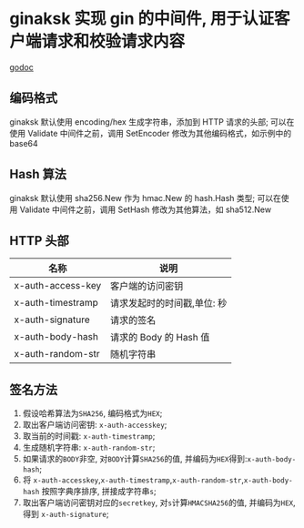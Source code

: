 # ginaksk 实现 gin 的中间件, 用于认证客户端请求和校验请求内容

[godoc](https://pkg.go.dev/github.com/antlinker/ginaksk?tab=doc)

## 编码格式

ginaksk 默认使用 encoding/hex 生成字符串，添加到 HTTP 请求的头部;
可以在使用 Validate 中间件之前，调用 SetEncoder 修改为其他编码格式，如示例中的 base64

## Hash 算法

ginaksk 默认使用 sha256.New 作为 hmac.New 的 hash.Hash 类型;
可以在使用 Validate 中间件之前，调用 SetHash 修改为其他算法，如 sha512.New

## HTTP 头部

| 名称              | 说明                        |
| ----------------- | --------------------------- |
| x-auth-access-key | 客户端的访问密钥            |
| x-auth-timestramp | 请求发起时的时间戳,单位: 秒 |
| x-auth-signature  | 请求的签名                  |
| x-auth-body-hash  | 请求的 Body 的 Hash 值      |
| x-auth-random-str | 随机字符串                  |

## 签名方法

1. 假设哈希算法为`SHA256`, 编码格式为`HEX`;
2. 取出客户端访问密钥: `x-auth-accesskey`;
3. 取当前的时间戳: `x-auth-timestramp`;
4. 生成随机字符串: `x-auth-random-str`;
5. 如果请求的`BODY`非空, 对`BODY`计算`SHA256`的值, 并编码为`HEX`得到:`x-auth-body-hash`;
6. 将 `x-auth-accesskey`,`x-auth-timestramp`,`x-auth-random-str`,`x-auth-body-hash` 按照字典序排序, 拼接成字符串`s`;
7. 取出客户端访问密钥对应的`secretkey`, 对`s`计算`HMACSHA256`的值, 并编码为`HEX`, 得到 `x-auth-signature`;
